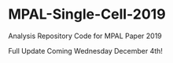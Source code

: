 # MPAL-Single-Cell-2019
Analysis Repository Code for MPAL Paper 2019


Full Update Coming Wednesday December 4th!
